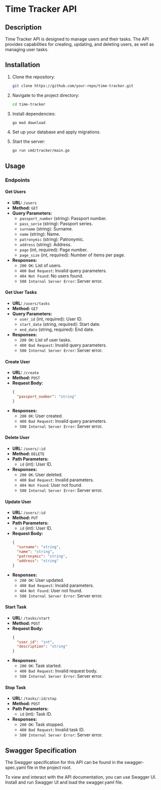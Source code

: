 # Time Tracker API

## Description

Time Tracker API is designed to manage users and their tasks. The API provides capabilities for creating, updating, and deleting users, as well as managing user tasks.

## Installation

1. Clone the repository:
    ```sh
    git clone https://github.com/your-repo/time-tracker.git
    ```

2. Navigate to the project directory:
    ```sh
    cd time-tracker
    ```

3. Install dependencies:
    ```sh
    go mod download
    ```

4. Set up your database and apply migrations.

5. Start the server:
    ```sh
    go run cmd/tracker/main.go
    ```

## Usage

### Endpoints

#### Get Users
- **URL:** `/users`
- **Method:** `GET`
- **Query Parameters:**
  - `passport_number` (string): Passport number.
  - `pass_serie` (string): Passport series.
  - `surname` (string): Surname.
  - `name` (string): Name.
  - `patronymic` (string): Patronymic.
  - `address` (string): Address.
  - `page` (int, required): Page number.
  - `page_size` (int, required): Number of items per page.
- **Responses:**
  - `200 OK`: List of users.
  - `400 Bad Request`: Invalid query parameters.
  - `404 Not Found`: No users found.
  - `500 Internal Server Error`: Server error.

#### Get User Tasks
- **URL:** `/users/tasks`
- **Method:** `GET`
- **Query Parameters:**
  - `user_id` (int, required): User ID.
  - `start_date` (string, required): Start date.
  - `end_date` (string, required): End date.
- **Responses:**
  - `200 OK`: List of user tasks.
  - `400 Bad Request`: Invalid query parameters.
  - `500 Internal Server Error`: Server error.

#### Create User
- **URL:** `/create`
- **Method:** `POST`
- **Request Body:**
  ```json
  {
    "passport_number": "string"
  }
  ```
- **Responses:**
  - `200 OK`: User created.
  - `400 Bad Request`: Invalid query parameters.
  - `500 Internal Server Error`: Server error.

#### Delete User
- **URL:** `/users/:id`
- **Method:** `DELETE`
- **Path Parameters:**
  - `id` (int): User ID.
- **Responses:**
  - `200 OK`: User deleted.
  - `400 Bad Request`: Invalid parameters.
  - `404 Not Found`: User not found.
  - `500 Internal Server Error`: Server error.

#### Update User
- **URL:** `/users/:id`
- **Method:** `PUT`
- **Path Parameters:**
  - `id` (int): User ID.
- **Request Body:**
  ```json
  {
    "surname": "string",
    "name": "string",
    "patronymic": "string",
    "address": "string"
  }
  ```
- **Responses:**
  - `200 OK`: User updated.
  - `400 Bad Request`: Invalid parameters.
  - `404 Not Found`: User not found.
  - `500 Internal Server Error`: Server error.

#### Start Task
- **URL:** `/tasks/start`
- **Method:** `POST`
- **Request Body:**
  ```json
  {
    "user_id": "int",
    "description": "string"
  }
  ```
- **Responses:**
  - `200 OK`: Task started.
  - `400 Bad Request`: Invalid request body.
  - `500 Internal Server Error`: Server error.
 
#### Stop Task
- **URL:** `/tasks/:id/stop`
- **Method:** `POST`
- **Path Parameters:**
  - `id` (int): Task ID.
- **Responses:**
  - `200 OK`: Task stopped.
  - `400 Bad Request`: Invalid task ID.
  - `500 Internal Server Error`: Server error.
 
## Swagger Specification

The Swagger specification for this API can be found in the swagger-spec.yaml file in the project root.

To view and interact with the API documentation, you can use Swagger UI. Install and run Swagger UI and load the swagger.yaml file.
